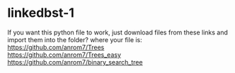 # linkedbst-1
If you want this python file to work, just download files from these links and import them into the folder? where your file is:
https://github.com/anrom7/Trees  
https://github.com/anrom7/Trees_easy
https://github.com/anrom7/binary_search_tree
